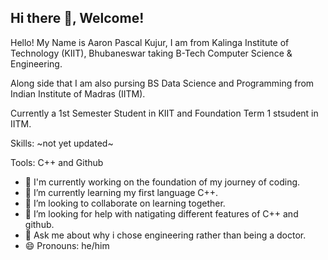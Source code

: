 ## Hi there 👋, Welcome!

Hello! My Name is Aaron Pascal Kujur, I am from Kalinga Institute of Technology (KIIT), Bhubaneswar taking B-Tech Computer Science & Engineering. 

Along side that I am also pursing BS Data Science and Programming from Indian Institute of Madras (IITM).

Currently a 1st Semester Student in KIIT and Foundation Term 1 stsudent in IITM.

Skills:
~not yet updated~

Tools:
C++ and Github

- 🔬 I'm currently working on the foundation of my journey of coding.
- 🌱 I’m currently learning my first language C++.
- 👯 I’m looking to collaborate on learning together.
- 🤔 I’m looking for help with natigating different features of C++ and github.
- 💬 Ask me about why i chose engineering rather than being a doctor.
- 😄 Pronouns: he/him
